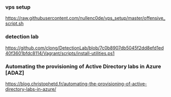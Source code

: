 ### vps setup 
https://raw.githubusercontent.com/nullenc0de/vps_setup/master/offensive_script.sh

### detection lab 
https://github.com/clong/DetectionLab/blob/7c0b8907db5045f2dd8efd1ed40f3601bfdc8114/Vagrant/scripts/install-utilities.ps1

### Automating the provisioning of Active Directory labs in Azure [ADAZ]
https://blog.christophetd.fr/automating-the-provisioning-of-active-directory-labs-in-azure/
